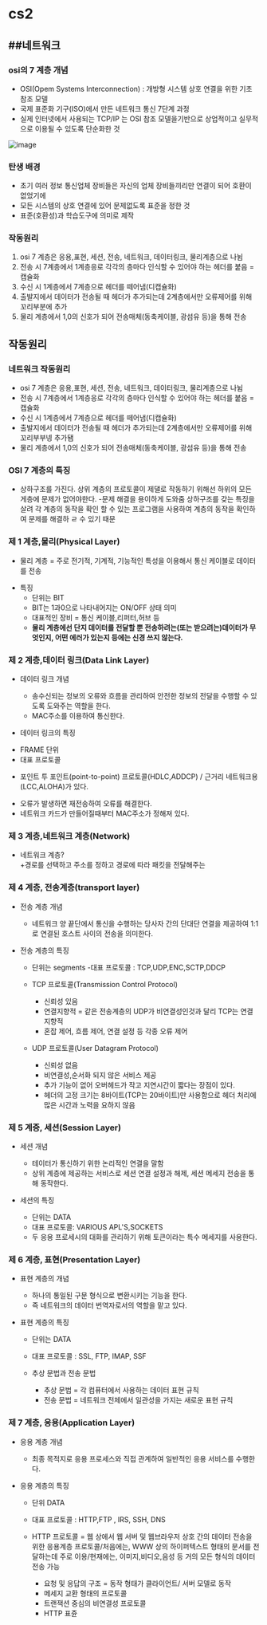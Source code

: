 # cs2
##네트워크
---------
### osi의 7 계층 개념
 
- OSI(Opem Systems Interconnection) : 개방형 시스템 상호 연결을 위한 기초 참조 모델
- 국제 표준화 기구(ISO)에서 만든 네트워크 통신 7단계 과정
- 실제 인터넷에서 사용되는 TCP/IP 는 OSI 참조 모델을기반으로 상업적이고 실무적으로 이용될 수 있도록 단순화한 것

![image](https://user-images.githubusercontent.com/122252060/212562417-7a331fcc-5f61-47dc-b0ee-8fedccbfc7b4.png)
    
    
### 탄생 배경
- 초기 여러 정보 통신업체 장비들은 자신의 업체 장비들끼리만 연결이 되어 호환이 없었기에
- 모든 시스템의 상호 연결에 있어 문제없도록 표준을 정한 것
- 표준(호환성)과 학습도구에 의미로 제작
  
  
### 작동원리 
 1. osi 7 계층은 응용,표현, 세션, 전송, 네트워크, 데이터링크, 물리계층으로 나뉨
 2. 전송 시 7계층에서 1계층응로 각각의 층마다 인식할 수 있어야 하는 헤더를 붙음 = 캡슐화
 3. 수신 시 1계층에서 7계층으로 헤더를 떼어냄(디캡슐화)
 4. 출발지에서 데이터가 전송될 때 헤더가 추가되는데 2계층에서만 오류제어를 위해 꼬리부분에 추가
 5. 물리 계층에서 1,0의 신호가 되어 전송매체(동축케이블, 광섬유 등)을 통해 전송


## 작동원리

### 네트워크 작동원리

- osi 7 계층은 응용,표현, 세션, 전송, 네트워크, 데이터링크, 물리계층으로 나뉨
- 전송 시 7계층에서 1계층응로 각각의 층마다 인식할 수 있어야 하는 헤더를 붙음 = 캡슐화
- 수신 시 1계층에서 7계층으로 헤더를 떼어냄(디캡슐화)
- 출발지에서 데이터가 전송될 때 헤더가 추가되는데 2계층에서만 오류제어를 위해 꼬리부부넹 추가됌
- 물리 계층에서 1,0의 신호가 되어 전송매체(동축케이블, 광섬유 등)을 통해 전송 

### OSI 7 계층의 특징
- 상하구조를 가진다.   상위 계층의 프로토콜이 제댈로 작동하기 위해선 하위의 모든 게층에 문제가 없어야한다.
-문제 해결을 용이하게 도와줌   상하구조를 갖는 특징을 살려 각 계층의 동작을 확인 할 수 있는 프로그램을 사용하여 계층의 동작을 확인하여 문제를 해결하 ㄹ 수 있기 때문

### 제 1 계층,물리(Physical Layer)
* 물리 계층 = 주로 전기적, 기계적, 기능적인 특성을 이용해서 통신 케이블로 데이터를 전송
 - 특징
    + 단위는 BIT
    + BIT는 1과0으로 나타내어지는 ON/OFF 상태 의미
    + 대표적인 장비 = 통신 케이블,리퍼터,허브 등
    + __물리 계층에선 단지 데이터를 전달할 뿐 전송하려는(또는 받으려는)데이터가 무엇인지, 어떤 에러가 있는지 등에는 신경 쓰지 않는다.__ 
 
 ### 제 2 계층,데이터 링크(Data Link Layer)
 + 데이터 링크 개념
   - 송수신되는 정보의 오류와 흐름을 관리하여 안전한 정보의 전달을 수행할 수 있도록 도와주는 역할을 한다.
   - MAC주소를 이용하여 통신한다. 

 + 데이터 링크의 특징
  - FRAME 단위
  - 대표 프로토콜 
   * 포인트 투 포인트(point-to-point) 프로토콜(HDLC,ADDCP) / 근거리 네트워크용(LCC,ALOHA)가 있다.
  - 오류가 발생하면 재전송하여 오류를 해결한다.
  - 네트워크 카드가 만들어질때부터 MAC주소가 정해져 있다. 

### 제 3 계층,네트워크 계층(Network)
 + 네트워크 계층?   
  +경로를 선택하고 주소를 정하고 경로에 따라 패킷을 전달해주는 
  
 
### 제 4 계층, 전송계층(transport layer)
 + 전송 계층 개념
   - 네트워크 양 끝단에서 통신을 수행하는 당사자 간의 단대단 연결을 제공하여 1:1로 연결된 호스트 사이의 전송을 의미한다.
   
 + 전송 계층의 특징
   - 단위는 segments 
   -대표 프로토콜 : TCP,UDP,ENC,SCTP,DDCP
   
   - TCP 프로토콜(Transmission Control Protocol)
     * 신뢰성 있음
     * 연결지향적 = 같은 전송계층의 UDP가 비연결성인것과 달리 TCP는 연결지향적 
     * 혼잡 제어, 흐름 제어, 연결 설정 등 각종 오류 제어
     
   - UDP 프로토콜(User Datagram Protocol)
     * 신뢰성 없음
     * 비연결성,순서화 되지 않은 서비스 제공
     * 추가 기능이 없어 오버헤드가 작고 지연시간이 짧다는 장점이 있다. 
     * 헤더의 고정 크기는 8바이트(TCP는 20바이트)만 사용함으로 헤더 처리에 많은 시간과 노력을 요하지 않음
### 제 5 계증, 세션(Session Layer)
  - 세션 개념
  
    + 테이터가 통신하기 위한 논리적인 연결을 말함
    + 상위 계층에 제공하는 서비스로 세션 연결 설정과 해제, 세션 메세지 전송을 통해 동작한다. 
    
  - 세션의 특징
  
    + 단위는 DATA
    + 대표 프로토콜: VARIOUS APL'S,SOCKETS
    + 두 응용 프로세시의 대화를 관리하기 위해 토큰이라는 특수 메세지를 사용한다.
   
   
### 제 6 계층, 표현(Presentation Layer)
  - 표현 계층의 개념   
  
    + 하나의 통일된 구문 형식으로 변환시키는 기능을 한다. 
    + 즉 네트워크의 데이터 번역자로서의 역할을 맡고 있다. 
    
  - 표현 계층의 특징   
  
    + 단위는 DATA
    + 대표 프로토콜 : SSL, FTP, IMAP, SSF   
    + 추상 문법과 전송 문법
    

      * 추상 문법 = 각 컴퓨터에서 사용하는 데이터 표현 규칙
      * 전송 문법 = 네트워크 전체에서 일관성을 가지는 새로운 표현 규칙
      
      
### 제 7 계층, 응용(Application Layer)
  - 응용 계층 개념
  
    + 최종 목적지로 응용 프로세스와 직접 관계하여 일반적인 응용 서비스를 수행한다.
    
  - 응용 계층의 특징
  
    + 단위 DATA
    + 대표 프로토콜 : HTTP,FTP , IRS, SSH, DNS
    
    + HTTP 프로토콜 = 웹 상에서 웹 서버 및 웹브라우저 상호 간의 데이터 전송을 위한 응용계층 프로토콜/처음에는, WWW 상의 하이퍼텍스트 형태의 문서를 전달하는데 주로 이용/현재에는, 이미지,비디오,음성 등 거의 모든 형식의 데이터 전송 가능
      * 요청 및 응답의 구조 = 동작 형태가 클라이언트/ 서버 모델로 동작
      * 메세지 교환 형태의 프로토콜 
      * 트랜잭션 중심의 비연결성 프로토콜
      * HTTP 표쥰
    
